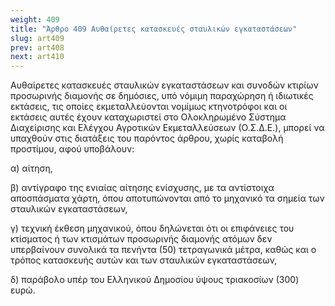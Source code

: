 ```yaml
---
weight: 409
title: "Άρθρο 409 Αυθαίρετες κατασκευές σταυλικών εγκαταστάσεων"
slug: art409
prev: art408
next: art410
---
```


Αυθαίρετες κατασκευές σταυλικών εγκαταστάσεων και συνοδών κτιρίων προσωρινής διαμονής σε δημόσιες, υπό νόμιμη παραχώρηση ή ιδιωτικές εκτάσεις, τις οποίες εκμεταλλεύονται νομίμως κτηνοτρόφοι και οι εκτάσεις αυτές έχουν καταχωριστεί στο Ολοκληρωμένο Σύστημα Διαχείρισης και Ελέγχου Αγροτικών Εκμεταλλεύσεων (Ο.Σ.Δ.Ε.), μπορεί να υπαχθούν στις διατάξεις του παρόντος άρθρου, χωρίς καταβολή προστίμου, αφού υποβάλουν:

α) αίτηση,

β) αντίγραφο της ενιαίας αίτησης ενίσχυσης, με τα αντίστοιχα αποσπάσματα χάρτη, όπου αποτυπώνονται από το μηχανικό τα σημεία των σταυλικών εγκαταστάσεων,

γ) τεχνική έκθεση μηχανικού, όπου δηλώνεται ότι οι επιφάνειες του κτίσματος ή των κτισμάτων προσωρινής διαμονής ατόμων δεν υπερβαίνουν συνολικά τα πενήντα (50) τετραγωνικά μέτρα, καθώς και ο τρόπος κατασκευής αυτών και των σταυλικών εγκαταστάσεων,

δ) παράβολο υπέρ του Ελληνικού Δημοσίου ύψους τριακοσίων (300) ευρώ.


